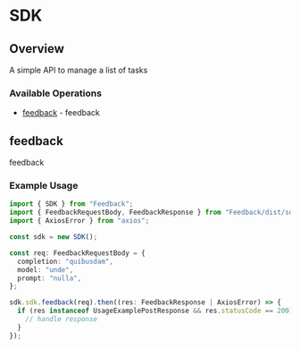# SDK

## Overview

A simple API to manage a list of tasks

### Available Operations

* [feedback](#feedback) - feedback

## feedback

feedback

### Example Usage

```typescript
import { SDK } from "Feedback";
import { FeedbackRequestBody, FeedbackResponse } from "Feedback/dist/sdk/models/operations";
import { AxiosError } from "axios";

const sdk = new SDK();

const req: FeedbackRequestBody = {
  completion: "quibusdam",
  model: "unde",
  prompt: "nulla",
};

sdk.sdk.feedback(req).then((res: FeedbackResponse | AxiosError) => {
  if (res instanceof UsageExamplePostResponse && res.statusCode == 200) {
    // handle response
  }
});
```
